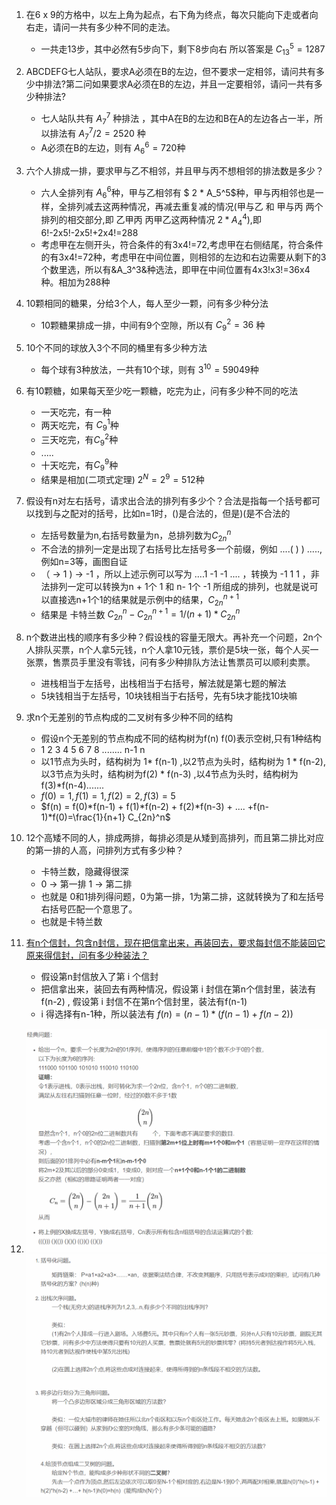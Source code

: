 1. 在6 x 9的方格中，以左上角为起点，右下角为终点，每次只能向下走或者向右走，请问一共有多少种不同的走法。

   * 一共走13步，其中必然有5步向下，剩下8步向右 所以答案是  $C_{13}^5  =  1287$
2. ABCDEFG七人站队，要求A必须在B的左边，但不要求一定相邻，请问共有多少中排法?第二问如果要求A必须在B的左边，并且一定要相邻，请问一共有多少种排法?

   * 七人站队共有 $A_7^7$ 种排法 ，其中A在B的左边和B在A的左边各占一半，所以排法有 $A_7^7/2 =2520$  种
   * A必须在B的左边，则有 $A_6^6 = 720$种
3. 六个人排成一排，要求甲与乙不相邻，并且甲与丙不想相邻的排法数是多少？

   * 六人全排列有 $A_6^6$种，甲与乙相邻有 $ 2 * A_5^5$种，甲与丙相邻也是一样，全排列减去这两种情况，再减去重复减的情况(甲与乙 和 甲与丙 两个排列的相交部分,即 乙甲丙 丙甲乙这两种情况 $2 * A_4^4$),即6!-2x5!-2x5!+2x4!=288
   * 考虑甲在左侧开头，符合条件的有3x4!=72,考虑甲在右侧结尾，符合条件的有3x4!=72种，考虑甲在中间位置，则相邻的左边和右边需要从剩下的3个数里选，所以有&A_3^3&种选法，即甲在中间位置有4x3!x3!=36x4种。相加为288种
4. 10颗相同的糖果，分给3个人，每人至少一颗，问有多少种分法
   * 10颗糖果排成一排，中间有9个空隙，所以有 $C_9^2=36$ 种
5. 10个不同的球放入3个不同的桶里有多少种方法
   * 每个球有3种放法，一共有10个球，则有 $3^{10}=59049$种
6. 有10颗糖，如果每天至少吃一颗糖，吃完为止，问有多少种不同的吃法

   * 一天吃完，有一种
   * 两天吃完，有 $C_9^1$种
   * 三天吃完，有$C_9^2$种
   * .....
   * 十天吃完，有$C_9^9$种
   * 结果是相加(二项式定理) $2^N=2^9=512$种
7. 假设有n对左右括号，请求出合法的排列有多少个？合法是指每一个括号都可以找到与之配对的括号，比如n=1时，()是合法的，但是)(是不合法的
   * 左括号数量为n,右括号数量为n，总排列数为$C_{2n}^n$
   * 不合法的排列一定是出现了右括号比左括号多一个前缀，例如 ....( ) ) .....,例如n=3等，画图自证
   *  （ -> 1       ) -> -1  ，所以上述示例可以写为 ....1 -1 -1 .... ，转换为 -1 1 1 ，非法排列一定可以转换为n + 1个 1 和 n- 1个 -1 所组成的排列，也就是说可以直接选n+1个1的结果就是示例中的结果，$C_{2n}^{n+1}$
   * 结果是 卡特兰数  $C_{2n}^n - C_{2n}^{n+1} = 1/(n+1)*C_{2n}^n$
8. n个数进出栈的顺序有多少种？假设栈的容量无限大。再补充一个问题，2n个人排队买票，n个人拿5元钱，n个人拿10元钱，票价是5块一张，每个人买一张票，售票员手里没有零钱，问有多少种排队方法让售票员可以顺利卖票。
   * 进栈相当于左括号，出栈相当于右括号，解法就是第七题的解法
   * 5块钱相当于左括号，10块钱相当于右括号，先有5块才能找10块嘛
9. 求n个无差别的节点构成的二叉树有多少种不同的结构
   * 假设n个无差别的节点构成不同的结构树为f(n)    f(0)表示空树,只有1种结构
   * 1  2 3 4 5 6 7 8 ........ n-1 n
   * 以1节点为头时，结构树为 1* f(n-1) ,以2节点为头时，结构树为 1 * f(n-2),以3节点为头时，结构树为f(2) * f(n-3) ,以4节点为头时，结构树为f(3)*f(n-4).......
   * $f(0)=1,f(1) = 1,f(2)=2,f(3)=5$
   * $f(n) = f(0)*f(n-1) + f(1)*f(n-2) + f(2)*f(n-3) + .... +f(n-1)*f(0)=\frac{1}{n+1} C_{2n}^n$
10. 12个高矮不同的人，排成两排，每排必须是从矮到高排列，而且第二排比对应的第一排的人高，问排列方式有多少种？
    * 卡特兰数，隐藏得很深
    * 0 -> 第一排     1 -> 第二排
    * 也就是 0和1排列得问题，0为第一排，1为第二排，这就转换为了和左括号右括号匹配一个意思了。
    * 也就是卡特兰数
11. [有n个信封，包含n封信，现在把信拿出来，再装回去，要求每封信不能装回它原来得信封，问有多少种装法？](https://github.com/raojianxiong/Notes/blob/master/basic/algorithms/day08/DemoOne.java)
    * 假设第n封信放入了第 i 个信封
    * 把信拿出来，装回去有两种情况，假设第 i 封信在第n个信封里，装法有 f(n-2) , 假设第 i 封信不在第n个信封里，装法有f(n-1)
    * i 得选择有n-1种，所以装法有 $f(n) = (n-1)*(f(n-1)+f(n-2))$
12. ![1](https://github.com/raojianxiong/Notes/blob/master/basic/algorithms/1.PNG)![4](https://github.com/raojianxiong/Notes/blob/master/basic/algorithms/4.PNG)

